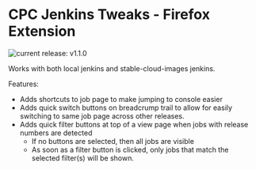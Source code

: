 # CPC Jenkins Tweaks - Firefox Extension

![current release: v1.1.0](https://img.shields.io/badge/current_release-v1.1.0-green)


Works with both local jenkins and stable-cloud-images jenkins.

Features:
- Adds shortcuts to job page to make jumping to console easier
- Adds quick switch buttons on breadcrump trail to allow for easily switching to same job page across other releases.
- Adds quick filter buttons at top of a view page when jobs with release numbers are detected
  - If no buttons are selected, then all jobs are visible
  - As soon as a filter button is clicked, only jobs that match the selected filter(s) will be shown.
 
 
